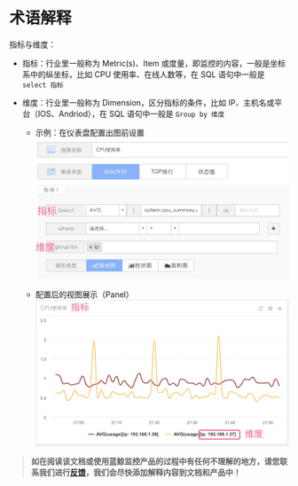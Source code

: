 # 术语解释

指标与维度：

  - 指标：行业里一般称为 Metric(s)、Item 或度量，即监控的内容，一般是坐标系中的纵坐标，比如 CPU 使用率、在线人数等，在 SQL 语句中一般是 `select 指标`

  - 维度：行业里一般称为 Dimension，区分指标的条件，比如 IP、主机名或平台（IOS、Andriod），在 SQL 语句中一般是 `Group by 维度`

    - 示例：在仪表盘配置出图前设置
    ![](../media/dashboard_panel_set.jpg)

    - 配置后的视图展示（Panel）
    ![](../media/dashboard_panel.jpg)

> **如在阅读该文档或使用蓝鲸监控产品的过程中有任何不理解的地方，请您联系我们进行[反馈](.)，我们会尽快添加解释内容到文档和产品中！**
